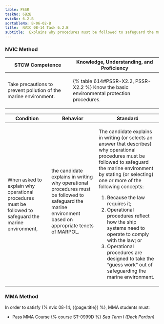 ```yaml
---
table: PSSR
taskNo: 6B2B
nvicNo: 6.2.B 
sortableNo: B-06-02-B
title:  NVIC 08-14 Task 6.2.B 
subtitle:  Explains why procedures must be followed to safeguard the marine environment (PSSR)
---
```






### NVIC Method

<a style="display:none;" onclick="togglevisibility('nvic_methods')" >Show NVIC method.</a>

<div id='nvic_methods' class='show'>

<table>
<thead>
<tr>
<th class='forty'> STCW Competence </th>
<th class='sixty'> Knowledge, Understanding, and Proficiency </th>
</tr>
</thead>

<tbody>
<tr><td markdown='1'>

Take precautions to prevent pollution of the marine environment.

</td><td markdown='1'>

{% table 614#PSSR-X2.2, PSSR-X2.2 %} Know the basic environmental protection procedures.

</td></tr>


</tbody>
</table>


<table>
<thead>
<tr><th class='twenty'>  Condition </th><th class='twenty'> Behavior </th><th  class='sixty'>Standard </th></tr>
</thead>
<tbody >



<tr><td markdown='1'>

When asked to explain why operational procedures must be followed to safeguard the marine environment,

</td><td markdown='1'>

the candidate explains in writing why operational procedures must be followed to safeguard the marine environment based on appropriate tenets of MARPOL.

<br>

<div class="tooltip" markdown='1'>



</div>


</td><td markdown='1'>

The candidate explains in writing (or selects an answer that describes) why operational procedures must be followed to safeguard the marine environment by stating (or selecting) one or more of the following concepts:
 
1.  Because the law requires it; 
2.  Operational procedures reflect how the ship systems need to operate to comply with the law; or 
3.  Operational procedures are designed to take the “guess work” out of safeguarding the marine environment.

</td></tr>
</tbody>
</table>
</div>


### MMA Method

In order to satisfy  {% nvic 08-14, {{page.title}}  %}, MMA students must:

* Pass MMA Course {% course ST-0999D %}  *Sea Term I (Deck Portion)*